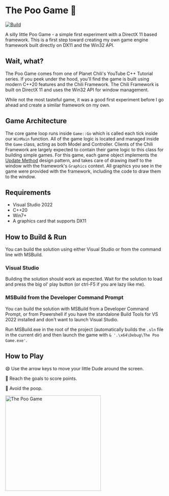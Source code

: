 # The Poo Game :poop:

[![Build](https://github.com/tessapower/cp-poo-game/actions/workflows/msbuild.yml/badge.svg)](https://github.com/tessapower/cp-poo-game/actions/workflows/msbuild.yml)

A silly little Poo Game - a simple first experiment with a DirectX 11 based framework. This is a first step toward creating my own game engine framework built directly on DX11 and the Win32 API.

## Wait, what?

The Poo Game comes from one of Planet Chili's YouTube C++ Tutorial series. If you peek under the hood, you'll find the game is built using modern C++20 features and the Chili Framework. The Chili Framework is built on DirectX 11 and uses the Win32 API for window management.

While not the most tasteful game, it was a good first experiment before I go ahead and create a similar framework on my own.

## Game Architecture

The core game loop runs inside `Game::Go` which is called each tick inside our `WinMain` function. All of the game logic is located and managed inside the `Game` class, acting as both Model and Controller. Clients of the Chili Framework are largely expected to contain their game logic to this class for building simple games. For this game, each game object implements the [Update Method](http://gameprogrammingpatterns.com/update-method.html) design pattern, and takes care of drawing itself to the window with the framework's `Graphics` context. All graphics you see in the game were provided with the framework, including the code to draw them to the window.

## Requirements

- Visual Studio 2022
- C++20
- Win7+
- A graphics card that supports DX11

## How to Build & Run

You can build the solution using either Visual Studio or from the command line with MSBuild.

### Visual Studio

Building the solution should work as expected. Wait for the solution to load and press the big ol' play button (or ctrl-F5 if you are lazy like me).

### MSBuild from the Developer Command Prompt

You can build the solution with MSBuild from a Developer Command Prompt, or from Powershell if you have the standalone Build Tools for VS 2022 installed and don't want to launch Visual Studio.

Run MSBuild.exe in the root of the project (automatically builds the `.sln` file in the current dir) and then launch the game with `& '.\x64\Debug\The Poo Game.exe'`.

## How to Play

:smile: Use the arrow keys to move your little Dude around the screen.

:red_circle: Reach the goals to score points.

:poop: Avoid the poop.

<img src="poogame.gif" alt="The Poo Game" height="300" />
